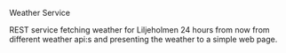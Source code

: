 Weather Service

REST service fetching weather for Liljeholmen 24 hours from now from different weather api:s
and presenting the weather to a simple web page.
